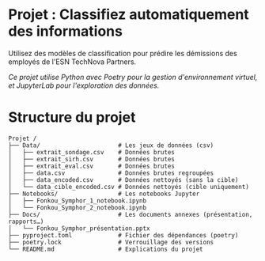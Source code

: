 # Projet : Classifiez automatiquement des informations

Utilisez des modèles de classification pour prédire les démissions des employés de l'ESN TechNova Partners.

*Ce projet utilise Python avec Poetry pour la gestion d'environnement virtuel, et JupyterLab pour l'exploration des données.*

# Structure du projet

``` 
Projet /
├── Data/                      # Les jeux de données (csv)
│   ├── extrait_sondage.csv    # Données brutes
│   ├── extrait_sirh.csv       # Données brutes
│   ├── extrait_eval.csv       # Données brutes
│   ├── data.csv               # Données brutes regroupées
│   ├── data_encoded.csv       # Données nettoyés (sans la cible)
│   └── data_cible_encoded.csv # Données nettoyés (cible uniquement)
├── Notebooks/                 # Les notebooks Jupyter
│   ├── Fonkou_Symphor_1_notebook.ipynb
│   └── Fonkou_Symphor_2_notebook.ipynb
├── Docs/                      # Les documents annexes (présentation, rapports…)
│   └── Fonkou_Symphor_présentation.pptx
├── pyproject.toml             # Fichier des dépendances (poetry)
├── poetry.lock                # Verrouillage des versions
└── README.md                  # Explications du projet

``` 